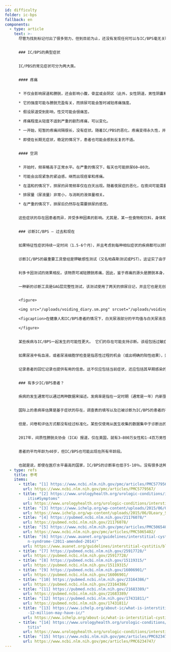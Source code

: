 ```yaml
---
id: difficulty
folder: ic-bps
fallback: en
components:
  - type: article
    text: >-
      尽管为找到标记付出了很多努力，但到目前为止，还没有发现任何可以与IC/BPS毫无关联的东西。毫无疑问，IC/BPS也没有明显的变化，因此，使用最知名的成像方法本身也无法提供精确的诊断。健康膀胱和破裂膀胱的图像可能是相同的。还有，GAG层的不足也可以指其它疾病。排除恶性过程和感染是必要的，但存在任何其它疾病的话也不能排除IC/PBS。因此，IC/PBS有时只能在成功治疗易于识别的重合条件后才可以诊断。


      ### IC/BPS的典型症状


      IC/PBS的常见症状可分为两大类。


      #### 疼痛


      * 不仅会影响尿道和膀胱，还会影响小腹，骨盆或会阴区（此外，女性阴道，男性阴囊和阴茎也受到影响）。

      * 它的强度可能与膀胱充盈有关，而排尿可能会暂时减轻疼痛强度。

      * 假设尿道受到影响，性交可能会很痛苦。

      * 疼痛程度从轻度不适到严重的剧烈疼痛，可以变化。

      * 一开始，短暂的疼痛间隔很长，没有症状。随着IC/PBS的恶化，疼痛变得永久性，并且疼痛可能与排尿没有任何关系。

      * 即使在长期无症状，稳定的情况下，患者也可能会感到反复的不适。


      #### 空洞


      * 开始时，频率略高于正常水平。在严重的情况下，每天也可能排尿60–80次。

      * 可能会出现紧急的紧迫感，继而出现痉挛和疼痛。

      * 在温和的情况下，排尿的异常频率仅在白天出现。随着夜尿症的恶化，在夜间可能需要排尿几次。

      * 排尿量（尿液量）非常小，与消耗的液体量相关。

      * 在严重的情况下，排尿后仍然存在需要排尿的感觉。


      这些症状的存在因患者而异，并受多种因素的影响。尤其是，某一些食物和饮料，身体和/或精神压力，消化系统疾病，泌尿系统感染（UTI）和（在女性中）月经周期（排卵后症状通常会恶化）。


      ### 诊断IC/BPS – 过去和现在


      如果特征性症状持续一定时间（1.5-6个月），并且考虑到每种相似症状的疾病都可以排除，那么大多数泌尿科医生将其定义为IC/BPS。填写问卷可以识别症状的存在； O’Leary-Sant症状指数是最常用的指数之一。[3] 但是，因为没有任何实验室测试或任何其它类型的测试能够明确地确认IC/BPS，所以永远无法100％地确定病情。幸运的是，不仅有少量补充检查可用于完善诊断，而且近年来该领域的医学实践也得到了显着改善。


      诊断IC/BPS的最重要工具曾经是钾敏感性测试（又名帕森斯测试或PST）。这证实了由于氯化钾注入膀胱所产生的疼痛，GAG层不足。[4]（在健康的GAG层的情况下，没有观察到明显的疼痛）。但是，考虑到患者由于溶液本身而造成了严重的疼痛，因此该工具不仅不必要地侵入性，还令人不快。帕森斯测试也未提供定量分析的信息。在此敏感性测试的最新版本（改进的帕森斯测试）中，将膀胱充满稀释的氯化钾溶液以确定其最大容量，然后用生理盐溶液重复相同的过程。这两个值的比例是指膀胱壁对尿液浓度的敏感性。尽管修改后的帕森斯测试也可以用于定量测量，但它同样侵入性，费时，并且其准确性不高于原始版本。由于这些问题，最近的指南中均不建议进行这两种测试。[5],[6]


      利多卡因测试的效果相反。该物质可减轻膀胱疼痛，因此，鉴于疼痛的源头是膀胱本身，在IC/BPS的情况下，滴注的利多卡因可减轻症状。[7] 该工具肯定比钾敏感性测试更舒适，但是侵入性测试，也无法进行定量分析。


      一种新的诊断工具是GAG层完整性测试，该测试使用了两天的排尿日记，并且它也是无创且无痛的。该测试基于以下事实：为了观察尿液浓度与膀胱容量之间的相关性，无需滴注任何东西。 溶解盐的溶液已经存在— 以尿液本身的形式存在。尿液物质（包括盐分）的浓度取决于所消耗的液体量。可以在患者消耗尽可能少的液体的一天中测量每个空洞的尿液量，然后在患者消耗尽可能多的液体的第二天可以进行相同的操作。如果膀胱壁健康，则平均排尿量与消耗的液体摄之间没有相关性。在IC/BPS的早期阶段，较高的液体消耗会导致尿液含量，增加30-50％。随着疾病的进展，差异会增加到50-100％。 在严重的情况下，可以到达300–500％。因此，2天的《空洞日记》不仅可以指示受损的膀胱壁，而且还可以用数字描述受损的程度。因此，GAG层完整性测试也可以进行定量分析。


      <figure>

      <img src="/uploads/voiding_diary.sm.png" srcset="/uploads/voiding_diary.png 2x, /uploads/voiding_diary.sm.png 1x" alt="voiding diary"/>

      <figcaption>在健康人和IC/BPS患者的情况下，白天尿液部分的平均值与白天尿液总量之间的相关性（见图）。</figcaption>

      </figure>


      某些疾病与IC/BPS一起发生的可能性更大。 它们的存在可能支持诊断。该组包括过敏症状，偏头痛，肠易激综合症，子宫内膜异位，外阴痛，慢性疲劳综合症，干燥综合征，恐慌症和许多其他疾病。[8]


      如果尿液中有血液，或者尿液细胞学检查是指恶性过程的机会（或出明确的阳性结果），则建议进行低压膀胱镜检查，或尽管进行了联合治疗，但患者的病情变得更糟，以检查是否存在膀胱癌或其它类似症状的疾病。仅当膀胱镜图像显示可能涉及恶性肿瘤的区域时，才进行膀胱粘膜活检。如果膀胱镜检查未引起对恶性肿瘤的怀疑，则应进行尿液细胞学检查，这是最敏感的非侵入性方法。


      记录患者的回忆记录也提供有用的信息。这不仅应包括当前症状，还应包括其早期感染的历史，其所遭受的其它疾病（主要集中于自身免疫性疾病和消化系统疾病），服用或以前服用过的药物和/或抗生素，患者的饮食习惯和其它生活方式特征以及症状与上述任何信息之间的相关性。


      ### 有多少IC/BPS患者？


      疾病的发生通常可以通过两种数据来描述。发病率是指在一定时期（通常是一年）内新登记的病例。患病率是指在特定时间点受该疾病影响的总人数。对于IC/BPS，虽然似乎是一生的状况，后一数据是相关的。


      国际上的患病率估算是基于症状的存在，调查表的填写以及已被诊断为IC/BPS的患者的有关数据。受IC/BPS影响的人数通常称为十万人口。


      但是，问卷和评估方式都没有经过标准化。某些仅使用从医生收集的数据集中于诊断出的IC/BPS病例的研究得出的患病率为45–197/100 000。[9]另一方面，通过电话进行的一项调查估计，受IC/BPS影响的男性为1 900–4 200/100 000，女性为2 750– 6 350 /100 000。后一组仅被诊断出了10％。[10],[11] 根据基于电子邮件的自我报告的另一项研究，取决于计算方式，IC/BPS可能影响258 - 13 114 /100 000人。[12]


      2017年，间质性膀胱炎协会（ICA）报道，仅在美国，就有3–800万女性和1-4百万男性受IC/BPS的影响。[13] 近年来，这一估计似乎已被许多相关论文和组织所接受。[14],[15] 考虑到两个值的平均值，2 400/100 000的患病率似乎是一个合理的计算。


      患者的平均年龄为40岁，但IC/BPS也可能出现在所有年龄段。


      也就是说，即使在医疗水平最高的国家，IC/BPS的诊断率也低于5-10％。没有很多这种严重性的疾病，其诊断率较低。
  - type: refs
    title: 参考
    items:
      - title: "[1] https://www.ncbi.nlm.nih.gov/pmc/articles/PMC5779567/"
        url: https://www.ncbi.nlm.nih.gov/pmc/articles/PMC5779567/
      - title: "[2] https://www.urologyhealth.org/urologic-conditions/interstitial-cyst\
          itis#Symptoms"
        url: https://www.urologyhealth.org/urologic-conditions/interstitial-cystitis#Symptoms
      - title: "[3] https://www.ichelp.org/wp-content/uploads/2015/06/OLeary_Sant.pdf"
        url: https://www.ichelp.org/wp-content/uploads/2015/06/OLeary_Sant.pdf
      - title: "[4] https://pubmed.ncbi.nlm.nih.gov/21176078/"
        url: https://pubmed.ncbi.nlm.nih.gov/21176078/
      - title: "[5] https://www.ncbi.nlm.nih.gov/pmc/articles/PMC5065402/"
        url: https://www.ncbi.nlm.nih.gov/pmc/articles/PMC5065402/
      - title: "[6] https://www.auanet.org/guidelines/interstitial-cystitis/bladder-pai\
          n-syndrome-(2011-amended-2014)"
        url: https://www.auanet.org/guidelines/interstitial-cystitis/bladder-pain-syndrome-(2011-amended-2014)
      - title: "[7] https://pubmed.ncbi.nlm.nih.gov/25917728/"
        url: https://pubmed.ncbi.nlm.nih.gov/25917728/
      - title: "[8] https://pubmed.ncbi.nlm.nih.gov/15119315/"
        url: https://pubmed.ncbi.nlm.nih.gov/15119315/
      - title: "[9] https://pubmed.ncbi.nlm.nih.gov/16006901/"
        url: https://pubmed.ncbi.nlm.nih.gov/16006901/
      - title: "[10] https://pubmed.ncbi.nlm.nih.gov/23164386/"
        url: https://pubmed.ncbi.nlm.nih.gov/23164386/
      - title: "[11] https://pubmed.ncbi.nlm.nih.gov/21683389/"
        url: https://pubmed.ncbi.nlm.nih.gov/21683389/
      - title: "[12] https://pubmed.ncbi.nlm.nih.gov/17431811/"
        url: https://pubmed.ncbi.nlm.nih.gov/17431811/
      - title: "[13] https://www.ichelp.org/about-ic/what-is-interstitial-cystitis/4-to\
          -12-million-may-have-ic/"
        url: https://www.ichelp.org/about-ic/what-is-interstitial-cystitis/4-to-12-million-may-have-ic/
      - title: "[14] https://www.urologyhealth.org/urologic-conditions/interstitial-cys\
          titis"
        url: https://www.urologyhealth.org/urologic-conditions/interstitial-cystitis
      - title: "[15] https://www.ncbi.nlm.nih.gov/pmc/articles/PMC6234747/"
        url: https://www.ncbi.nlm.nih.gov/pmc/articles/PMC6234747/
---
```

